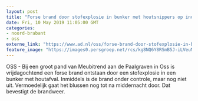 ```yaml
---
layout: post
title: "Forse brand door stofexplosie in bunker met houtsnippers op industrieterrein in Oss, blussen gaat nog tot middernacht door"
date: Fri, 10 May 2019 11:05:00 GMT
categories: 
- noord-brabant 
- oss 
externe_link: "https://www.ad.nl/oss/forse-brand-door-stofexplosie-in-bunker-met-houtsnippers-op-industrieterrein-in-oss-blussen-gaat-nog-tot-middernacht-door~a59690a8/"
feature_image: "https://images0.persgroep.net/rcs/kg8NQ6Y8RSmB5J-iLVeuMyCIJgs/diocontent/147841853/_fitwidth/400/?appId=21791a8992982cd8da851550a453bd7f&quality=0.7"
---
```


OSS - Bij een groot pand van Meubitrend aan de Paalgraven in Oss is vrijdagochtend een forse brand ontstaan door een stofexplosie in een bunker met houtafval. Inmiddels is de brand onder controle, maar nog niet uit. Vermoedelijk gaat het blussen nog tot na middernacht door. Dat bevestigt de brandweer.
